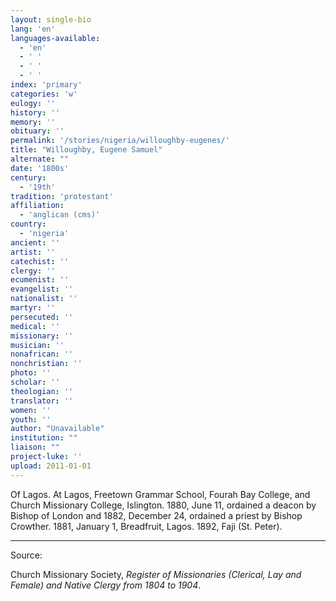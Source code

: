 ```yaml
---
layout: single-bio
lang: 'en'
languages-available:
  - 'en'
  - ' '
  - ' '
  - ' '
index: 'primary'
categories: 'w'
eulogy: ''
history: ''
memory: ''
obituary: ''
permalink: '/stories/nigeria/willoughby-eugenes/'
title: "Willoughby, Eugene Samuel"
alternate: ""
date: '1800s'
century:
  - '19th'
tradition: 'protestant'
affiliation:
  - 'anglican (cms)'
country:
  - 'nigeria'
ancient: ''
artist: ''
catechist: ''
clergy: ''
ecumenist: ''
evangelist: ''
nationalist: ''
martyr: ''
persecuted: ''
medical: ''
missionary: ''
musician: ''
nonafrican: ''
nonchristian: ''
photo: ''
scholar: ''
theologian: ''
translator: ''
women: ''
youth: ''
author: "Unavailable"
institution: ""
liaison: ""
project-luke: ''
upload: 2011-01-01
---
```




Of Lagos.  At Lagos, Freetown Grammar School, Fourah Bay College, and Church Missionary College, Islington.  1880, June 11, ordained a deacon by Bishop of London and 1882, December 24, ordained a priest by Bishop Crowther.  1881, January 1, Breadfruit, Lagos.  1892, Faji (St. Peter).



---

Source:

Church Missionary Society, *Register of Missionaries (Clerical, Lay and Female) and Native Clergy from 1804 to 1904*.